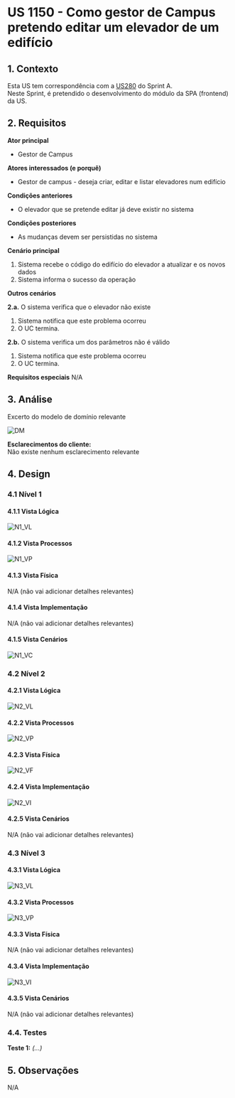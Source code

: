 # US 1150 - Como gestor de Campus pretendo editar um elevador de um edifício	

## 1. Contexto
Esta US tem correspondência com a [US280](../../Sprint_A/US_280/us_280.md) do Sprint A.</br>
Neste Sprint, é pretendido o desenvolvimento do módulo da SPA (frontend) da US.


## 2. Requisitos

**Ator principal**
* Gestor de Campus

**Atores interessados (e porquê)**
* Gestor de campus - deseja criar, editar e listar elevadores num edifício
  
**Condições anteriores**
* O elevador que se pretende editar já deve existir no sistema

**Condições posteriores**
* As mudanças devem ser persistidas no sistema

**Cenário principal**
1. Sistema recebe o código do edifício do elevador a atualizar e os novos dados
2. Sistema informa o sucesso da operação

**Outros cenários**

**2.a.** O sistema verifica que o elevador não existe
1. Sistema notifica que este problema ocorreu
2. O UC termina.

**2.b.** O sistema verifica um dos parâmetros não é válido
1. Sistema notifica que este problema ocorreu
2. O UC termina.

**Requisitos especiais**
N/A


## 3. Análise

Excerto do modelo de domínio relevante

![DM](../US_1150/DM/DM.svg)

**Esclarecimentos do cliente:** </br>
Não existe nenhum esclarecimento relevante

## 4. Design

### 4.1 Nível 1

#### 4.1.1 Vista Lógica
![N1_VL](../N1/VL.svg)
#### 4.1.2 Vista Processos
![N1_VP](../US_1150/N1/N1_VP.svg)
#### 4.1.3 Vista Física
N/A (não vai adicionar detalhes relevantes)
#### 4.1.4 Vista Implementação
N/A (não vai adicionar detalhes relevantes)
#### 4.1.5 Vista Cenários
![N1_VC](../N1/VC.svg)


### 4.2 Nível 2

#### 4.2.1 Vista Lógica
![N2_VL](../N2/VL.svg)
#### 4.2.2 Vista Processos
![N2_VP](../US_1150/N2/N2_VP.svg)
#### 4.2.3 Vista Física
![N2_VF](../N2/VF.svg)
#### 4.2.4 Vista Implementação
![N2_VI](../N2/VI.svg)
#### 4.2.5 Vista Cenários
N/A (não vai adicionar detalhes relevantes)


### 4.3 Nível 3

#### 4.3.1 Vista Lógica
![N3_VL](../N3/VL_SPA.svg)
#### 4.3.2 Vista Processos
![N3_VP](../US_1150/N3/N3_VP.svg)
#### 4.3.3 Vista Física
N/A (não vai adicionar detalhes relevantes)
#### 4.3.4 Vista Implementação
![N3_VI](../N3/VI_SPA.svg)
#### 4.3.5 Vista Cenários
N/A (não vai adicionar detalhes relevantes)


### 4.4. Testes

**Teste 1:** *(...)*


## 5. Observações
N/A